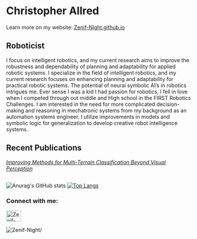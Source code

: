 
# Christopher Allred
Learn more on my website: [Zenif-NIght.github.io](http://Zenif-NIght.github.io)
## Roboticist 
I focus on intelligent robotics, and my current research aims to improve the robustness and dependability of planning and adaptability for applied robotic systems.
I specialize in the field of intelligent robotics, and my current research focuses on enhancing planning and adaptability for practical robotic systems. The potential of neural symbolic AI’s in robotics intrigues me.  Ever sense I was a kid I had passion for robotics,  I fell in love when I competed through out middle and High school in the FIRST Robotics Challenges. I am interested in the need for more complicated decision-making and reasoning in mechatronic systems from my background as an automation systems engineer. I utilize improvements in models and symbolic logic for generalization to develop creative robot intelligence systems.
 


## Recent Publications
[_Improving Methods for Multi-Terrain Classification Beyond Visual Perception_](https://ieeexplore.ieee.org/abstract/document/9699886)

## 
<!--Credit: https://github.com/anuraghazra/github-readme-stats#github-stats-card -->
![Anurag's GitHub stats](https://github-readme-stats.vercel.app/api?username=Zenif-Night&show_icons=true&theme=merko&count_private=true)
[![Top Langs](https://github-readme-stats.vercel.app/api/top-langs/?username=Zenif-Night&layout=compact&theme=merko)](https://github.com/Zenif-Night/github-readme-stats)

<h3 align="left">Connect with me:</h3>
<p align="left">
<a href="https://www.linkedin.com/in/christopher-allred" target="blank"><img align="center" src="https://raw.githubusercontent.com/rahuldkjain/github-profile-readme-generator/master/src/images/icons/Social/linked-in-alt.svg" alt="Zenif-Night" height="30" width="40" /></a>
</p>
<p align="left"> <img src=https://komarev.com/ghpvc/?username=Zenif-Night alt=Zenif-Night/> </p>
